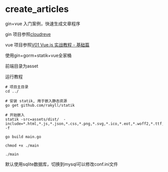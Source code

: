 # create_articles
gin+vue 入门案例，快速生成文章程序

gin 项目参照[cloudreve](https://github.com/cloudreve/Cloudreve)

vue 项目参照[V01 Vue.js 实战教程 - 基础篇](https://learnku.com/courses/vuejs-essential/2.6)

使用gin+gorm+statik+vue全家桶

前端目录为asset

运行教程
```
# 项目主目录
cd ../

# 安装 statik, 用于嵌入静态资源
go get github.com/rakyll/statik

# 开始嵌入
statik -src=assets/dist/  -include=*.html,*.js,*.json,*.css,*.png,*.svg,*.ico,*.eot,*.woff2,*.ttf,*.woff -f

go build main.go

chmod +x ./main

./main
```
默认使用sqlite数据库，切换到mysql可以修改conf.ini文件
